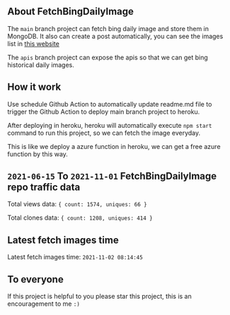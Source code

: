## About FetchBingDailyImage

The `main` branch project can fetch bing daily image and store them in MongoDB.
It also can create a post automatically, you can see the images list in [this website](https://oursalbum.netlify.app)

The `apis` branch project can expose the apis so that we can get bing historical daily images.

## How it work

Use schedule Github Action to automatically update readme.md file to trigger the Github Action to deploy main branch project to heroku.

After deploying in heroku, heroku will automatically execute `npm start` command to run this project, so we can fetch the image everyday.

This is like we deploy a azure function in heroku, we can get a free azure function by this way.

## `2021-06-15` To `2021-11-01` FetchBingDailyImage repo traffic data

Total views data: `{ count: 1574, uniques: 66 }`

Total clones data: `{ count: 1208, uniques: 414 }`

## Latest fetch images time

Latest fetch images time: `2021-11-02 08:14:45`

## To everyone

If this project is helpful to you please star this project, this is an encouragement to me `:)`



